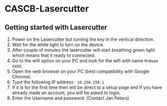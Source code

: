 # CASCB-Lasercutter

## Getting started with Lasercutter

1. Power on the Lasercutter but turning the key in the vertical direction.
2. Wait for the white light to turn on the device.
3. After couple of minutes the lasercutter will start breathing green light which means that it ready to connected.
4. Go to the wifi option on your PC and look for the wifi with name ```MrBeam XXXX```.
5. Open the web browser on your PC (best compatibility with Google Chrome).
6. Type the following IP address : ```10.250.250.1```
7. If it is for the first time then will be direct to a setup page and if you have already made an account, you will be asked to login.
8. Enter the Username and password. (Contact Jan Peters)
